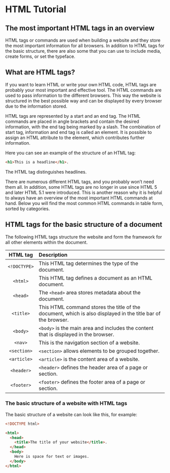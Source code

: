 # HTML Tutorial

## The most important HTML tags in an overview

HTML tags or commands are used when building a website and they store the most important information for all browsers. In addition to HTML tags for the basic structure, there are also some that you can use to include media, create forms, or set the typeface.

## What are HTML tags?

If you want to learn HTML or write your own HTML code, HTML tags are probably your most important and effective tool. The HTML commands are used to pass information to the different browsers. This way the website is structured in the best possible way and can be displayed by every browser due to the information stored.

HTML tags are represented by a start and an end tag. The HTML commands are placed in angle brackets and contain the desired information, with the end tag being marked by a slash. The combination of start tag, information and end tag is called an element. It is possible to assign an HTML attribute to the element, which contributes further information.

Here you can see an example of the structure of an HTML tag:

```html
<h1>This is a headline</h1>.
```

The HTML tag <h> distinguishes headlines.

There are numerous different HTML tags, and you probably won’t need them all. In addition, some HTML tags are no longer in use since HTML 5 and later HTML 5.1 were introduced. This is another reason why it is helpful to always have an overview of the most important HTML commands at hand. Below you will find the most common HTML commands in table form, sorted by categories.

## HTML tags for the basic structure of a document

The following HTML tags structure the website and form the framework for all other elements within the document.

|HTML tag|Description|
|:-:|:-|
|`<!DOCTYPE>`|This HTML tag determines the type of the document.|
|`<html>`|This HTML tag defines a document as an HTML document.|
|`<head>`|The `<head>` area stores metadata about the document.|
|`<title>`|This HTML command stores the title of the document, which is also displayed in the title bar of the browser.|
|`<body>`|`<body>` is the main area and includes the content that is displayed in the browser.|
|`<nav>`|This is the navigation section of a website.|
|`<section>`|`<section>` allows elements to be grouped together.|
|`<article>`|`<article>` is the content area of a website.|
|`<header>`|`<header>` defines the header area of a page or section.|
|`<footer>`|`<footer>` defines the footer area of a page or section.|

### The basic structure of a website with HTML tags

The basic structure of a website can look like this, for example:

```html
<!DOCTYPE html>

<html>
  <head>
    <title>The title of your website</title>.
  </head>
  <body>
    Here is space for text or images.
  </body>
</html>
```
